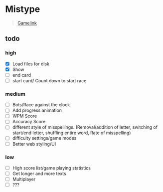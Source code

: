 # Mistype

> [Gamelink](https://daedricreign.github.io/GGJ2020/)

## todo

### high

- [X] Load files for disk
- [X] Show 
- [ ] end card
- [ ] start card/ Count down to start race

### medium

- [ ] Bots/Race against the clock
- [ ] Add progress animation
- [ ] WPM Score
- [ ] Accuracy Score
- [ ] different style of misspellings. (Removal/addition of letter, switching of start/end letter, shuffling entire word, Rate of misspelling)
- [ ] difficulty settings/game modes
- [ ] Better web styling/UI

### low
- [ ] High score list/game playing statistics
- [ ] Get longer and more texts
- [ ] Multiplayer
- [ ] ???
